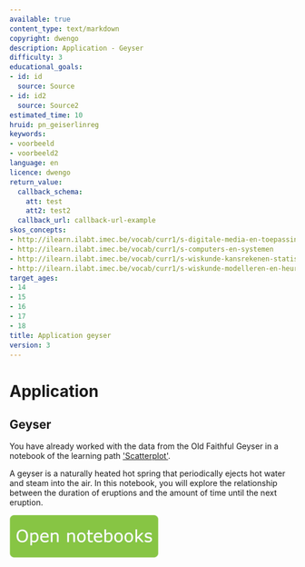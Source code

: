 ```yaml
---
available: true
content_type: text/markdown
copyright: dwengo
description: Application - Geyser
difficulty: 3
educational_goals:
- id: id
  source: Source
- id: id2
  source: Source2
estimated_time: 10
hruid: pn_geiserlinreg
keywords:
- voorbeeld
- voorbeeld2
language: en
licence: dwengo
return_value:
  callback_schema:
    att: test
    att2: test2
  callback_url: callback-url-example
skos_concepts:
- http://ilearn.ilabt.imec.be/vocab/curr1/s-digitale-media-en-toepassingen
- http://ilearn.ilabt.imec.be/vocab/curr1/s-computers-en-systemen
- http://ilearn.ilabt.imec.be/vocab/curr1/s-wiskunde-kansrekenen-statistiek
- http://ilearn.ilabt.imec.be/vocab/curr1/s-wiskunde-modelleren-en-heuristiek
target_ages:
- 14
- 15
- 16
- 17
- 18
title: Application geyser
version: 3
---
```

# Application
## Geyser
You have already worked with the data from the Old Faithful Geyser in a notebook of the learning path ['Scatterplot'](https://www.dwengo.org/learning-path.html?hruid=maths_spreidingsdiagrammen&language=nl&te=true&source_page=%2Fstem%2F&source_title=%20STEM#pn_inleiding_spreidingsdiagram;nl;3).

A geyser is a naturally heated hot spring that periodically ejects hot water and steam into the air.
In this notebook, you will explore the relationship between the duration of eruptions and the amount of time until the next eruption.

[![](embed/Knop.png "Button")](https://kiks.ilabt.imec.be/jupyterhub/?id=0311 "Practice with Data Notebooks")